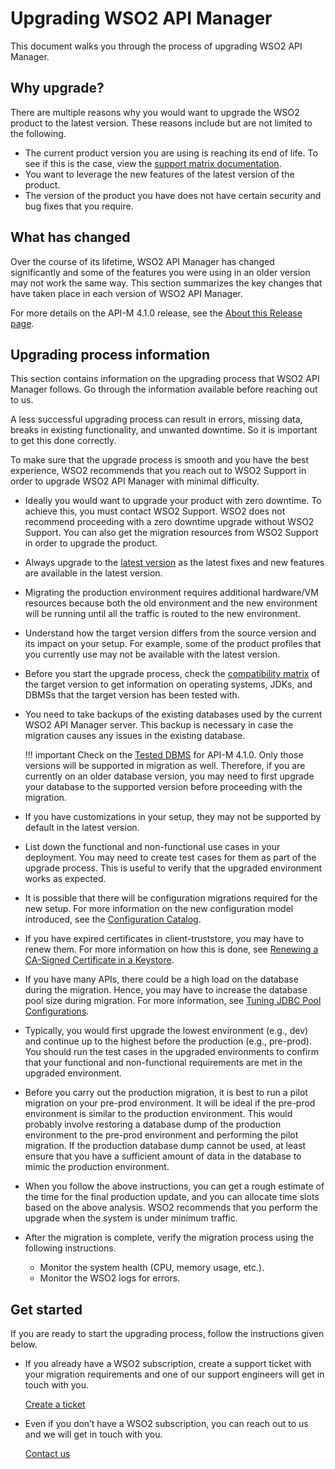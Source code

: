 # Upgrading WSO2 API Manager

This document walks you through the process of upgrading WSO2 API Manager. 

## Why upgrade?

There are multiple reasons why you would want to upgrade the WSO2 product to the latest version. These reasons include but are not limited to the following.  

- The current product version you are using is reaching its end of life. To see if this is the case, view the [support matrix documentation](https://wso2.com/products/support-matrix/). 
- You want to leverage the new features of the latest version of the product.
- The version of the product you have does not have certain security and bug fixes that you require.

## What has changed

Over the course of its lifetime, WSO2 API Manager has changed significantly and some of the features you were using in an older version may not work the same way. This section summarizes the key changes that have taken place in each version of WSO2 API Manager.

For more details on the API-M 4.1.0 release, see the [About this Release page]({{base_path}}/get-started/about-this-release/).

## Upgrading process information

This section contains information on the upgrading process that WSO2 API Manager follows. Go through the information available before reaching out to us.

A less successful upgrading process can result in errors, missing data, breaks in existing functionality, and unwanted downtime. So it is important to get this done correctly. 

To make sure that the upgrade process is smooth and you have the best experience, WSO2 recommends that you reach out to WSO2 Support in order to upgrade WSO2 API Manager with minimal difficulty.

- Ideally you would want to upgrade your product with zero downtime. To achieve this, you must contact WSO2 Support. WSO2 does not recommend proceeding with a zero downtime upgrade without WSO2 Support. You can also get the migration resources from WSO2 Support in order to upgrade the product.

- Always upgrade to the [latest version](https://wso2.com/api-management/) as the latest fixes and new features are available in the latest version. 

- Migrating the production environment requires additional hardware/VM resources because both the old environment and the new environment will be running until all the traffic is routed to the new environment.

- Understand how the target version differs from the source version and its impact on your setup. For example, some of the product profiles that you currently use may not be available with the latest version.

- Before you start the upgrade process, check the [compatibility matrix]({{base_path}}/install-and-setup/setup/reference/product-compatibility/) of the target version to get information on operating systems, JDKs, and DBMSs that the target version has been tested with.

- You need to take backups of the existing databases used by the current WSO2 API Manager server. This backup is necessary in case the migration causes any issues in the existing database.

   !!! important
       Check on the [Tested DBMS]({{base_path}}/install-and-setup/setup/reference/product-compatibility/#tested-dbmss) for API-M 4.1.0. Only those versions will be supported in migration as well. Therefore, if you are currently on an older database version, you may need to first upgrade your database to the supported version before proceeding with the migration.

- If you have customizations in your setup, they may not be supported by default in the latest version.

- List down the functional and non-functional use cases in your deployment. You may need to create test cases for them as part of the upgrade process. This is useful to verify that the upgraded environment works as expected.    

- It is possible that there will be configuration migrations required for the new setup. For more information on the new configuration model introduced, see the [Configuration Catalog]({{base_path}}/reference/config-catalog).

- If you have expired certificates in client-truststore, you may have to renew them. For more information on how this is done, see [Renewing a CA-Signed Certificate in a Keystore]({{base_path}}/install-and-setup/setup/security/configuring-keystores/keystore-basics/renewing-a-ca-signed-certificate-in-a-keystore/#renewing-a-ca-signed-certificate-in-a-keystore).

- If you have many APIs, there could be a high load on the database during the migration. Hence, you may have to increase the database pool size during migration. For more information, see [Tuning JDBC Pool Configurations]({{base_path}}/install-and-setup/setup/mi-setup/performance_tuning/jdbc_tuning/).
 
- Typically, you would first upgrade the lowest environment (e.g., dev) and continue up to the highest before the production (e.g., pre-prod). You should run the test cases in the upgraded environments to confirm that your functional and non-functional requirements are met in the upgraded environment.

- Before you carry out the production migration, it is best to run a pilot migration on your pre-prod environment. It will be ideal if the pre-prod environment is similar to the production environment. This would probably involve restoring a database dump of the production environment to the pre-prod environment and performing the pilot migration. If the production database dump cannot be used, at least ensure that you have a sufficient amount of data in the database to mimic the production environment.
  
- When you follow the above instructions, you can get a rough estimate of the time for the final production update, and you can allocate time slots based on the above analysis. WSO2 recommends that you perform the upgrade when the system is under minimum traffic.

- After the migration is complete, verify the migration process using the following instructions.
  
    - Monitor the system health (CPU, memory usage, etc.).
    - Monitor the WSO2 logs for errors.

## Get started

If you are ready to start the upgrading process, follow the instructions given below.

- If you already have a WSO2 subscription, create a support ticket with your migration requirements and one of our support engineers will get in touch with you.

    [Create a ticket](https://support.wso2.com/jira/secure/Dashboard.jspa)

- Even if you don’t have a WSO2 subscription, you can reach out to us and we will get in touch with you. 

    [Contact us](https://wso2.com/contact/)
